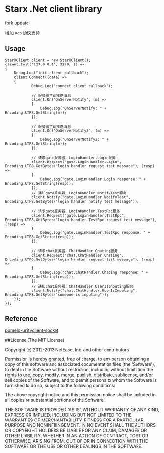 # Starx .Net client library


fork update:

增加 `kcp` 协议支持


## Usage

```
StarXClient client = new StarXClient();
client.Init("127.0.0.1", 3250, () =>
{
  	Debug.Log("init client callback");
  	client.Connect((data) =>
  	{
    		Debug.Log("connect client callback");

    		// 服务器主动推送消息
    		client.On("OnServerNotify", (m) =>
    		{
    			Debug.Log("OnServerNotify: " + Encoding.UTF8.GetString(m));
    		});

    		// 服务器主动推送消息
    		client.On("OnServerNotify2", (m) =>
    		{
    			Debug.Log("OnServerNotify2: " + Encoding.UTF8.GetString(m));
    		});

    		// 请求gate服务器，LoginHandler.Login服务
    		client.Request("gate.LoginHandler.Login", Encoding.UTF8.GetBytes("login handler request test message"), (resp) =>
    		{
    			Debug.Log("gate.LoginHandler.Login response: " + Encoding.UTF8.GetString(resp));
    		});
    		// 通知gate服务器，LoginHandler.NotifyTest服务
    		client.Notify("gate.LoginHandler.NotifyTest", Encoding.UTF8.GetBytes("login handler notify test message"));

    		// 请求gate服务器，LoginHandler.TestRpc服务
    		client.Request("gate.LoginHandler.TestRpc", Encoding.UTF8.GetBytes("login handler TestRpc request test message"), (resp) =>
    		{
    			Debug.Log("gate.LoginHandler.TestRpc response: " + Encoding.UTF8.GetString(resp));
    		});

    		// 请求chat服务器，ChatHandler.Chating服务
    		client.Request("chat.ChatHandler.Chating", Encoding.UTF8.GetBytes("login handler request test message"), (resp) =>
    		{
    			Debug.Log("chat.ChatHandler.Chating response: " + Encoding.UTF8.GetString(resp));
    		});
    		// 通知chat服务器，ChatHandler.UserIsInputing服务
    		client.Notify("chat.ChatHandler.UserIsInputing", Encoding.UTF8.GetBytes("someone is inputing"));
  	});
});
```

## Reference
[pomelo-unityclient-socket](https://github.com/NetEase/pomelo-unityclient-socket)

##License
(The MIT License)

Copyright (c) 2012-2013 NetEase, Inc. and other contributors

Permission is hereby granted, free of charge, to any person obtaining a
copy of this software and associated documentation files (the 'Software'),
to deal in the Software without restriction, including without limitation
the rights to use, copy, modify, merge, publish, distribute, sublicense,
and/or sell copies of the Software, and to permit persons to whom the
Software is furnished to do so, subject to the following conditions:

The above copyright notice and this permission notice shall be included in
all copies or substantial portions of the Software.

THE SOFTWARE IS PROVIDED 'AS IS', WITHOUT WARRANTY OF ANY KIND, EXPRESS OR IMPLIED, INCLUDING BUT NOT LIMITED TO THE WARRANTIES OF MERCHANTABILITY, FITNESS FOR A PARTICULAR PURPOSE AND NONINFRINGEMENT. IN NO EVENT SHALL THE AUTHORS OR COPYRIGHT HOLDERS BE LIABLE FOR ANY CLAIM, DAMAGES OR OTHER LIABILITY, WHETHER IN AN ACTION OF CONTRACT, TORT OR OTHERWISE, ARISING FROM, OUT OF OR IN CONNECTION WITH THE SOFTWARE OR THE USE OR OTHER DEALINGS IN THE SOFTWARE.
